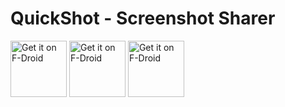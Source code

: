 # QuickShot - Screenshot Sharer
<a href="https://www.paypal.com/donate?hosted_button_id=ZSWHT2TK8GSBW" target="_blank">
<img src="https://github.com/rosenpin/screenshot-sharer/assets/5289630/22ff266a-c1da-4474-b02b-473fb4df4136" alt="Get it on F-Droid" height="90"/></a>

<a href="https://play.google.com/store/apps/details?id=io.rosenpin.screenshotsharer" target="_blank">
<img src="https://play.google.com/intl/en_us/badges/static/images/badges/en_badge_web_generic.png" alt="Get it on F-Droid" height="90"/></a>

<a href="https://f-droid.org/packages/io.rosenpin.screenshotsharer/" target="_blank">
<img src="https://f-droid.org/badge/get-it-on.png" alt="Get it on F-Droid" height="90"/></a>
